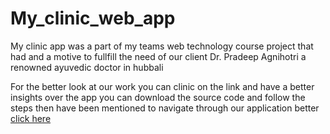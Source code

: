 # My_clinic_web_app
My clinic app was a part of my teams web technology course project that had and a motive to fullfill the need of our client Dr. Pradeep Agnihotri a renowned ayuvedic doctor in hubbali

For the better look at our work you can clinic on the link and have a better insights over the app you can download the source code and follow the steps then have been mentioned to navigate through our application better
[click here](https://github.com/NishanthRN/Clinicfrontend)
